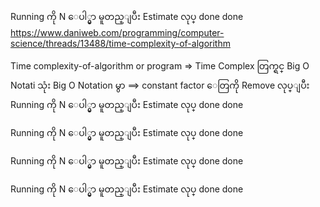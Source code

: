 ﻿Running ကို N ေပါ္မွာ မူတည္ျပီး Estimate လုပ္ done done
https://www.daniweb.com/programming/computer-science/threads/13488/time-complexity-of-algorithm


Time complexity-of-algorithm or program
=> Time Complex တြက္ရင္ Big O Notati သုံး
Big O Notation မွာ ==> constant factor ေတြကို Remove လုပ္ျပီး 
Running ကို N ေပါ္မွာ မူတည္ျပီး Estimate လုပ္ done done

Running ကို N ေပါ္မွာ မူတည္ျပီး Estimate လုပ္ done done


Running ကို N ေပါ္မွာ မူတည္ျပီး Estimate လုပ္ done done


Running ကို N ေပါ္မွာ မူတည္ျပီး Estimate လုပ္ done done

